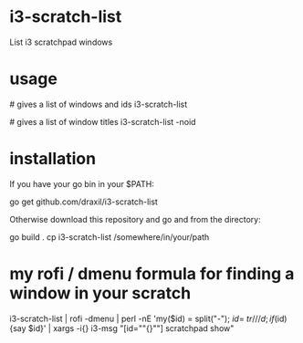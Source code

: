 # i3-scratch-list
List i3 scratchpad windows

# usage

\# gives a list of windows and ids
 i3-scratch-list

\# gives a list of window titles
 i3-scratch-list -noid

# installation

If you have your go bin in your $PATH:

 go get github.com/draxil/i3-scratch-list 

Otherwise download this repository and go and from the directory:

 go build .
 cp i3-scratch-list /somewhere/in/your/path

# my rofi / dmenu formula for finding a window in your scratch

  i3-scratch-list  | rofi -dmenu | perl -nE 'my($id) = split("-");  $id =~ tr/ //d; if($id){say $id}' | xargs -i{} i3-msg "[id=\""{}"\"] scratchpad show"
